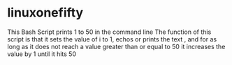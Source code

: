 # linuxonefifty
This Bash Script prints 1 to 50 in the command line
The function of this script is that it sets the value of i to 1, echos or prints the text , and for as long as it does not reach a value greater than or equal to 50 it increases the value by 1 until it hits 50
